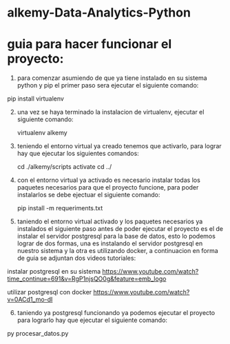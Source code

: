 # alkemy-Data-Analytics-Python


# guia para hacer funcionar el proyecto:

1. para comenzar asumiendo de que ya tiene instalado en su sistema python y pip el primer paso sera ejecutar el siguiente comando:
 
 pip install virtualenv

2. una vez se haya terminado la instalacion de virtualenv, ejecutar el siguiente comando: 
 
    virtualenv alkemy

3. teniendo el entorno virtual ya creado tenemos que activarlo, para lograr hay que ejecutar los siguientes comandos:
 
    cd ./alkemy/scripts
    activate
    cd ../
    
4. con el entorno virtual ya activado es necesario instalar todas los paquetes necesarios para que el proyecto funcione, para poder instalarlos se debe ejectuar el siguiente comando:
  
    pip install -m requeriments.txt
    
5. taniendo el entorno virtual activado y los paquetes necesarios ya instalados el siguiente paso antes de poder ejecutar el proyecto es el de instalar el servidor postgresql para la base de datos, esto lo podemos lograr de dos formas, una es instalando el servidor postgresql en nuestro sistema y la otra es utilizando docker, a continuacion en forma de guia se adjuntan dos videos tutoriales: 
    
 instalar postgresql en su sistema
   https://www.youtube.com/watch?time_continue=691&v=RgP1njsQO0g&feature=emb_logo

 utilizar postgresql con docker 
  https://www.youtube.com/watch?v=0ACd1_mo-dI
  
6. taniendo ya postgresql funcionando ya podemos ejecutar el proyecto para lograrlo hay que ejecutar el siguiente comando:

  py procesar_datos.py
  
  
